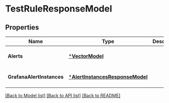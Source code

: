 # TestRuleResponseModel

## Properties
Name | Type | Description | Notes
------------ | ------------- | ------------- | -------------
**Alerts** | [***VectorModel**](Vector.md) |  | [optional] [default to null]
**GrafanaAlertInstances** | [***AlertInstancesResponseModel**](AlertInstancesResponse.md) |  | [optional] [default to null]

[[Back to Model list]](../README.md#documentation-for-models) [[Back to API list]](../README.md#documentation-for-api-endpoints) [[Back to README]](../README.md)


